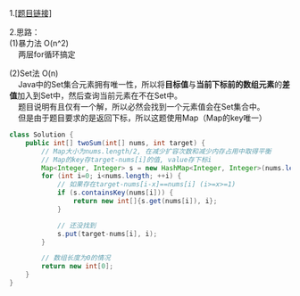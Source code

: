 1.[[题目链接]](https://leetcode-cn.com/problems/two-sum/)

2.思路：<br>
(1)暴力法 O(n^2)<br>
&nbsp;&nbsp;&nbsp;&nbsp;两层for循环搞定<br>

(2)Set法 O(n)<br>
&nbsp;&nbsp;&nbsp;&nbsp;Java中的Set集合元素拥有唯一性，所以将**目标值**与**当前下标前的数组元素**的**差值**加入到Set中，然后查询当前元素在不在Set中。<br>
&nbsp;&nbsp;&nbsp;&nbsp;题目说明有且仅有一个解，所以必然会找到一个元素值会在Set集合中。<br>
&nbsp;&nbsp;&nbsp;&nbsp;但是由于题目要求的是返回下标，所以这题使用Map（Map的key唯一）
```java
class Solution {
    public int[] twoSum(int[] nums, int target) {
        // Map大小为nums.length/2, 在减少扩容次数和减少内存占用中取得平衡
        // Map的key存target-nums[i]的值, value存下标i
        Map<Integer, Integer> s = new HashMap<Integer, Integer>(nums.length/2);
        for (int i=0; i<nums.length; ++i) {
            // 如果存在target-nums[i-x]==nums[i] (i>=x>=1)
            if (s.containsKey(nums[i])) {
                return new int[]{s.get(nums[i]), i};
            }

            // 还没找到
            s.put(target-nums[i], i);
        }

        // 数组长度为0的情况
        return new int[0];
    }
}
```